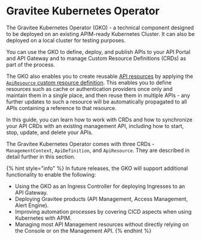 # Gravitee Kubernetes Operator

The Gravitee Kubernetes Operator (GKO) - a technical component designed to be deployed on an existing APIM-ready Kubernetes Cluster. It can also be deployed on a local cluster for testing purposes.

You can use the GKO to define, deploy, and publish APIs to your API Portal and API Gateway and to manage Custom Resource Definitions (CRDs) as part of the process.

The GKO also enables you to create reusable [API resources](https://docs.gravitee.io/apim/3.x/apim\_resources\_overview.html) by applying the [`ApiResource` custom resource definition](https://docs.gravitee.io/apim/3.x/apim\_kubernetes\_operator\_user\_guide\_reusable\_resources.html). This enables you to define resources such as cache or authentication providers once only and maintain them in a single place, and then reuse them in multiple APIs - any further updates to such a resource will be automatically propagated to all APIs containing a reference to that resource.

In this guide, you can learn how to work with CRDs and how to synchronize your API CRDs with an existing management API, including how to start, stop, update, and delete your APIs.

The Gravitee Kubernetes Operator comes with three CRDs - `ManagementContext`, `ApiDefinition`, and `ApiResource`. They are described in detail further in this section.

{% hint style="info" %}
In future releases, the GKO will support additional functionality to enable the following:

* Using the GKO as an Ingress Controller for deploying Ingresses to an API Gateway.
* Deploying Gravitee products (API Management, Access Management, Alert Engine).
* Improving automation processes by covering CICD aspects when using Kubernetes with APIM.
* Managing most API Management resources without directly relying on the Console or on the Management API.
{% endhint %}
